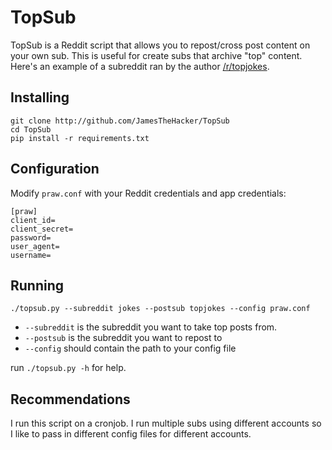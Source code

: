 # TopSub

TopSub is a Reddit script that allows you to repost/cross post content on your own sub. This is useful for create subs that archive "top" content. Here's an example of a subreddit ran by the author [/r/topjokes](https://www.reddit.com/r/topjokes/).

## Installing

    git clone http://github.com/JamesTheHacker/TopSub
    cd TopSub
    pip install -r requirements.txt

## Configuration

Modify `praw.conf` with your Reddit credentials and app credentials:

    [praw]
    client_id=
    client_secret=
    password=
    user_agent=
    username=

## Running

    ./topsub.py --subreddit jokes --postsub topjokes --config praw.conf

* `--subreddit` is the subreddit you want to take top posts from.
* `--postsub` is the subreddit you want to repost to
* `--config` should contain the path to your config file

run `./topsub.py -h` for help.

## Recommendations

I run this script on a cronjob. I run multiple subs using different accounts so I like to pass in different config files for different accounts.
